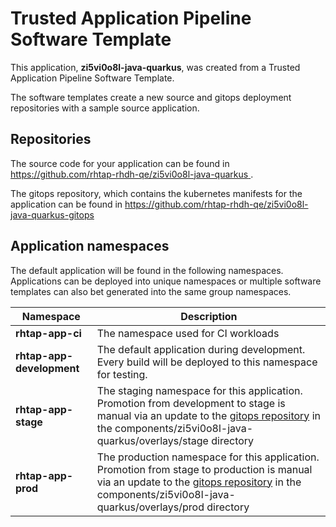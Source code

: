 # Trusted Application Pipeline Software Template

This application, **zi5vi0o8l-java-quarkus**, was created from a Trusted Application Pipeline Software Template.

The software templates create a new source and gitops deployment repositories with a sample source application. 

## Repositories

The source code for your application can be found in [https://github.com/rhtap-rhdh-qe/zi5vi0o8l-java-quarkus ](https://github.com/rhtap-rhdh-qe/zi5vi0o8l-java-quarkus ).
 
The gitops repository, which contains the kubernetes manifests for the application can be found in 
[https://github.com/rhtap-rhdh-qe/zi5vi0o8l-java-quarkus-gitops ](https://github.com/rhtap-rhdh-qe/zi5vi0o8l-java-quarkus-gitops ) 

## Application namespaces 

The default application will be found in the following namespaces. Applications can be deployed into unique namespaces or multiple software templates can also bet generated into the same group namespaces.  

|  Namespace   |  Description   |  
| -------- | -------- |
| **rhtap-app-ci** | The namespace used for CI workloads |
| **rhtap-app-development** | The default application during development. Every build will be deployed to this namespace for testing. |
| **rhtap-app-stage** | The staging namespace for this application. Promotion from development to stage is manual via an update to the [gitops repository](https://github.com/rhtap-rhdh-qe/zi5vi0o8l-java-quarkus-gitops ) in the components/zi5vi0o8l-java-quarkus/overlays/stage directory |
| **rhtap-app-prod** | The production namespace for this application. Promotion from stage to production is manual via an update to the [gitops repository](https://github.com/rhtap-rhdh-qe/zi5vi0o8l-java-quarkus-gitops ) in the components/zi5vi0o8l-java-quarkus/overlays/prod directory |